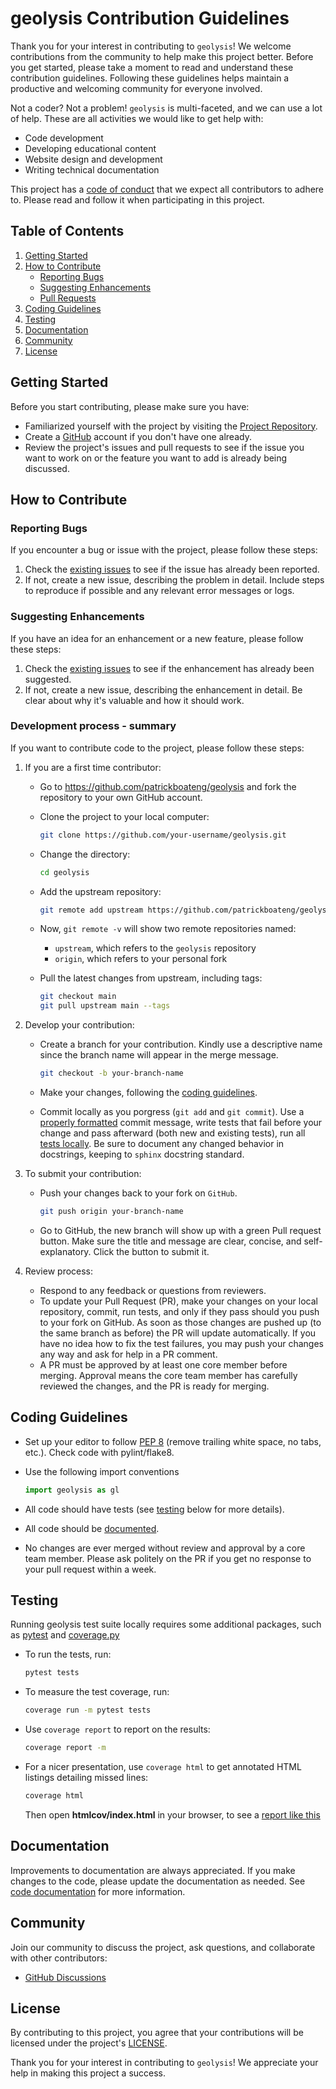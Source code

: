 # geolysis Contribution Guidelines

Thank you for your interest in contributing to `geolysis`!
We welcome contributions from the community to help make this
project better. Before you get started, please take a moment
to read and understand these contribution guidelines.
Following these guidelines helps maintain a productive and
welcoming community for everyone involved.

Not a coder? Not a problem! `geolysis` is multi-faceted, and
we can use a lot of help. These are all activities we would
like to get help with:

- Code development
- Developing educational content
- Website design and development
- Writing technical documentation

This project has a [code of conduct](code_of_conduct) that we
expect all contributors to adhere to. Please read and follow
it when participating in this project.

## Table of Contents

1. [Getting Started](#getting-started)
1. [How to Contribute](#how-to-contribute)
   - [Reporting Bugs](#reporting-bugs)
   - [Suggesting Enhancements](#suggesting-enhancements)
   - [Pull Requests](#development-process---summary)
1. [Coding Guidelines](#coding-guidelines)
1. [Testing](#testing)
1. [Documentation](#documentation)
1. [Community](#community)
1. [License](#license)

## Getting Started

Before you start contributing, please make sure you have:

- Familiarized yourself with the project by visiting the
  [Project Repository](https://github.com/patrickboateng/geolysis).
- Create a [GitHub](https://github.com/join) account if you
  don't have one already.
- Review the project's issues and pull requests to see if
  the issue you want to work on or the feature you want to
  add is already being discussed.

## How to Contribute

### Reporting Bugs

If you encounter a bug or issue with the project, please follow
these steps:

1. Check the [existing issues](https://github.com/patrickboateng/geolysis/issues)
   to see if the issue has already been reported.
1. If not, create a new issue, describing the problem in detail. Include steps
   to reproduce if possible and any relevant error messages or logs.

### Suggesting Enhancements

If you have an idea for an enhancement or a new feature, please follow these
steps:

1. Check the [existing issues](https://github.com/patrickboateng/geolysis/issues)
   to see if the enhancement has already been suggested.
1. If not, create a new issue, describing the enhancement in detail. Be clear
   about why it's valuable and how it should work.

### Development process - summary

If you want to contribute code to the project, please follow
these steps:

1. If you are a first time contributor:

   - Go to <https://github.com/patrickboateng/geolysis> and
     fork the repository to your own GitHub account.

   - Clone the project to your local computer:

     ```sh
     git clone https://github.com/your-username/geolysis.git
     ```

   - Change the directory:

     ```sh
     cd geolysis
     ```

   - Add the upstream repository:

     ```sh
     git remote add upstream https://github.com/patrickboateng/geolysis.git
     ```

   - Now, `git remote -v` will show two remote repositories named:

     - `upstream`, which refers to the `geolysis` repository
     - `origin`, which refers to your personal fork

   - Pull the latest changes from upstream, including tags:

     ```sh
     git checkout main
     git pull upstream main --tags
     ```

1. Develop your contribution:

   - Create a branch for your contribution. Kindly use a
     descriptive name since the branch name will appear
     in the merge message.

     ```sh
     git checkout -b your-branch-name
     ```

   - Make your changes, following the [coding guidelines](#coding-guidelines).

   - Commit locally as you porgress (`git add` and `git commit`).
     Use a [properly formatted](https://cbea.ms/git-commit/)
     commit message, write tests that fail before your change and
     pass afterward (both new and existing tests), run all
     [tests locally](#testing). Be sure to document any changed
     behavior in docstrings, keeping to `sphinx` docstring standard.

1. To submit your contribution:

   - Push your changes back to your fork on `GitHub`.

     ```sh
     git push origin your-branch-name
     ```

   - Go to GitHub, the new branch will show up with a green
     Pull request button. Make sure the title and message
     are clear, concise, and self-explanatory. Click the button
     to submit it.

1. Review process:

   - Respond to any feedback or questions from reviewers.
   - To update your Pull Request (PR), make your changes on your
     local repository, commit, run tests, and only if they pass
     should you push to your fork on GitHub. As soon as those
     changes are pushed up (to the same branch as before) the
     PR will update automatically. If you have no idea how to fix
     the test failures, you may push your changes any way and ask
     for help in a PR comment.
   - A PR must be approved by at least one core member before
     merging. Approval means the core team member has carefully
     reviewed the changes, and the PR is ready for merging.

## Coding Guidelines

- Set up your editor to follow [PEP 8](https://www.python.org/dev/peps/pep-0008/)
  (remove trailing white space, no tabs, etc.). Check code with
  pylint/flake8.

- Use the following import conventions

  ```py
  import geolysis as gl
  ```

- All code should have tests (see [testing](#testing) below for more
  details).
- All code should be [documented](how_to_doc_code.rst).
- No changes are ever merged without review and approval by a core
  team member. Please ask politely on the PR if you get no response
  to your pull request within a week.

## Testing

Running geolysis test suite locally requires some additional
packages, such as [pytest](https://pytest.org/) and
[coverage.py](https://coverage.readthedocs.io/en/7.3.2/)

- To run the tests, run:

  ```sh
  pytest tests
  ```

- To measure the test coverage, run:

  ```sh
  coverage run -m pytest tests
  ```

- Use `coverage report` to report on the results:

  ```sh
  coverage report -m
  ```

- For a nicer presentation, use `coverage html` to get
  annotated HTML listings detailing missed lines:

  ```sh
  coverage html
  ```

  Then open **htmlcov/index.html** in your browser, to see a
  [report like this](https://nedbatchelder.com/files/sample_coverage_html/index.html)

## Documentation

Improvements to documentation are always appreciated. If you
make changes to the code, please update the documentation as
needed. See [code documentation](how_to_doc_code.rst)
for more information.

## Community

Join our community to discuss the project, ask questions, and
collaborate with other contributors:

- [GitHub Discussions](https://github.com/patrickboateng/geolysis/discussions)

## License

By contributing to this project, you agree that your contributions
will be licensed under the project's
[LICENSE](https://github.com/patrickboateng/geolysis/blob/main/LICENSE.txt).

Thank you for your interest in contributing to `geolysis`! We appreciate
your help in making this project a success.
